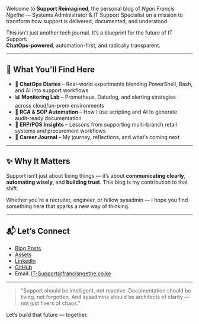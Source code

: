Welcome to **Support Reimagined**, the personal blog of *Ngari Francis Ngethe* — Systems Administrator & IT Support Specialist on a mission to transform how support is delivered, documented, and understood.

This isn’t just another tech journal. It’s a blueprint for the future of IT Support:  
**ChatOps-powered**, automation-first, and radically transparent.

---

## 🎯 What You'll Find Here

- **🧠 ChatOps Diaries** – Real-world experiments blending PowerShell, Bash, and AI into support workflows  
- **📊 Monitoring Lab** – Prometheus, Datadog, and alerting strategies across cloud/on-prem environments  
- **📁 RCA & SOP Automation** – How I use scripting and AI to generate audit-ready documentation  
- **🔄 ERP/POS Insights** – Lessons from supporting multi-branch retail systems and procurement workflows  
- **🧭 Career Journal** – My journey, reflections, and what’s coming next

---

## ✨ Why It Matters

Support isn’t just about fixing things — it’s about **communicating clearly**, **automating wisely**, and **building trust**. This blog is my contribution to that shift.

Whether you're a recruiter, engineer, or fellow sysadmin — I hope you find something here that sparks a new way of thinking.

---

## 📬 Let’s Connect

- [Blog Posts](posts/)  
- [Assets](assets/)  
- [LinkedIn](https://www.linkedin.com/in/francisngari77/)  
- [GitHub](https://github.com/Francis-Ngethe-Ngari)  
- Email: IT-Support@francisngethe.co.ke

---

> “Support should be intelligent, not reactive. Documentation should be living, not forgotten. And sysadmins should be architects of clarity — not just fixers of chaos.”

Let’s build that future — together.